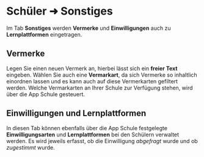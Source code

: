 # Schüler ➜ Sonstiges

Im Tab **Sonstiges** werden **Vermerke** und **Einwilligungen** auch zu **Lernplattformen** eingetragen.

## Vermerke

Legen Sie einen neuen Vermerk an, hierbei lässt sich ein **freier Text** eingeben. Wählen Sie auch eine **Vermarkart**, da sich Vermerke so inhaltlich einordnen lassen und es kann auch auf diese Vermerkarten gefiltert werden. Welche Vermarkarten an Ihrer Schule zur Verfügung stehen, wird über die App Schule gesteuert.

## Einwilligungen und Lernplattformen

In diesen Tab können ebenfalls über die App Schule festgelegte **Einwilligungsarten** und **Lernplattformen** bei den Schülern verwaltet werden. Es wird jeweils erfasst, ob die Einwilligung *abgefragt* wurde und ob *zugestimmt* wurde.